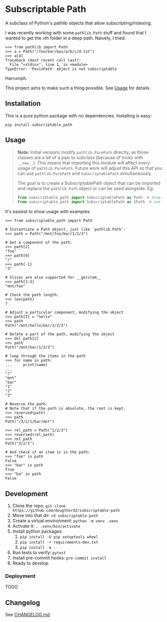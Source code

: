 # Subscriptable Path

A subclass of Python's pathlib objects that allow subscripting/indexing.

I was recently working with some `pathlib.Path` stuff and found that I
wanted to get the `n`th folder in a deep path. Naively, I tried:

```pycon
>>> from pathlib import Path
>>> a = Path("/foo/bar/baz/a/b/c/d.txt")
>>> a[4]
Traceback (most recent call last):
  File "<stdin>", line 1, in <module>
TypeError: 'PosixPath' object is not subscriptable
```

Harrumph.

This project aims to make such a thing possible. See [Usage](#usage) for details.


## Installation

This is a pure python package with no dependencies. Installing is easy:

```
pip install subscriptable_path
```


## Usage

> **Note:** Initial versions modify `pathlib.PurePath` directly, as those classes
> are a bit of a pain to subclass (because of tricks with `__new__`). This means
> that importing this module will affect every usage of `pathlib.PurePath`.
> Future work will adjust this API so that you can use `pathlib.PurePath` and
> `SubscriptablePath` simultaneously.
>
> The goal is to create a SubscriptablePath object that can be imported and
> replace the `pathlib.Path` object or can be used alongside. Eg:
>
> ```python
> from subscribtable_path import SubscriptablePath as Path  # drop-in replacement
> from subscriptable_path import SubscriptablePath as SPath  # use alongside
> ```

It's easiest to show usage with examples:

```pycon
>>> from subscriptable_path import Path

# Instantiate a Path object, just like `pathlib.Path`:
>>> path = Path("/mnt/foo/bar/1/2/3")

# Get a component of the path:
>>> path[2]
"foo"
>>> path[0]
"/"
>>> path[-1]
"3"

# Slices are also supported for __getitem__
>>> path[1:3]
"mnt/foo"

# Check the path length:
>>> len(path)
7

# Adjust a particular component, modifying the object
>>> path[2] = "hello"
>>> path
Path("/mnt/hello/bar/1/2/3")

# Delete a part of the path, modifying the object
>>> del path[2]
>>> path
Path("/mnt/bar/1/2/3")

# loop through the items in the path
>>> for name in path:
...     print(name)
...
"/"
"mnt"
"bar"
"1"
"2"
"3"

# Reverse the path:
# Note that if the path is absolute, the root is kept.
>>> reversed(path)
>>> path
Path("/3/2/1/bar/mnt")

>>> rel_path = Path("1/2/3")
>>> reversed(rel_path)
>>> rel_path
Path("3/2/1")

# And check if an item is in the path:
>>> "foo" in path
False
>>> "bar" in path
True
>>> "ba" in path
False
```


## Development

1.  Clone the repo: `git clone https://github.com/dougthor42/subscriptable-path`
2.  Move into that dir: `cd subscriptable-path`
3.  Create a virtual environment: `python -m venv .venv`
4.  Activate it: `. .venv/bin/activate`
5.  Install python packages:
    1.  `pip install -U pip setuptools wheel`
    2.  `pip install -r requirements-dev.txt`
    3.  `pip install -e .`
6.  Run tests to verify: `pytest`
7.  Install pre-commit hooks: `pre-commit install`
7.  Ready to develop


### Deployment

TODO


## Changelog

See [CHANGELOG.md](./CHANGELOG.md).
